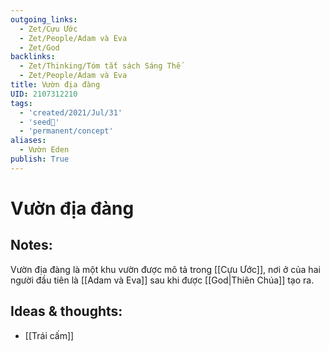 ```yaml
---
outgoing_links:
  - Zet/Cựu Ước
  - Zet/People/Adam và Eva
  - Zet/God
backlinks:
  - Zet/Thinking/Tóm tắt sách Sáng Thế
  - Zet/People/Adam và Eva
title: Vườn địa đàng
UID: 2107312210
tags:
  - 'created/2021/Jul/31'
  - 'seed🥜'
  - 'permanent/concept'
aliases:
  - Vườn Eden
publish: True
---
```

# Vườn địa đàng

## Notes:
Vườn địa đàng là một khu vườn được mô tả trong [[Cựu Ước]], nơi ở của hai người đầu tiên là [[Adam và Eva]] sau khi được [[God|Thiên Chúa]] tạo ra.

## Ideas & thoughts:
- [[Trái cấm]]
